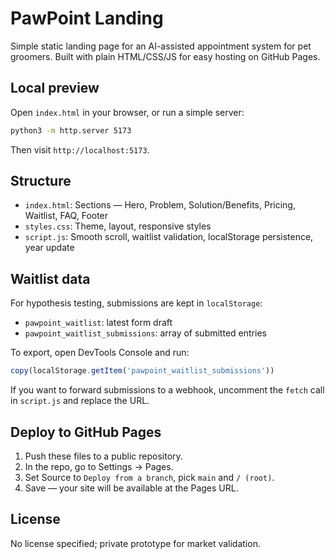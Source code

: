 # PawPoint Landing

Simple static landing page for an AI-assisted appointment system for pet groomers. Built with plain HTML/CSS/JS for easy hosting on GitHub Pages.

## Local preview

Open `index.html` in your browser, or run a simple server:

```bash
python3 -m http.server 5173
```

Then visit `http://localhost:5173`.

## Structure

- `index.html`: Sections — Hero, Problem, Solution/Benefits, Pricing, Waitlist, FAQ, Footer
- `styles.css`: Theme, layout, responsive styles
- `script.js`: Smooth scroll, waitlist validation, localStorage persistence, year update

## Waitlist data

For hypothesis testing, submissions are kept in `localStorage`:
- `pawpoint_waitlist`: latest form draft
- `pawpoint_waitlist_submissions`: array of submitted entries

To export, open DevTools Console and run:

```js
copy(localStorage.getItem('pawpoint_waitlist_submissions'))
```

If you want to forward submissions to a webhook, uncomment the `fetch` call in `script.js` and replace the URL.

## Deploy to GitHub Pages

1. Push these files to a public repository.
2. In the repo, go to Settings → Pages.
3. Set Source to `Deploy from a branch`, pick `main` and `/ (root)`.
4. Save — your site will be available at the Pages URL.

## License

No license specified; private prototype for market validation.
